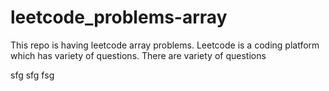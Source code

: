 # leetcode_problems-array
This repo is having leetcode array problems.
Leetcode is a coding platform which has variety of questions.
There are variety of questions

sfg
sfg
fsg
